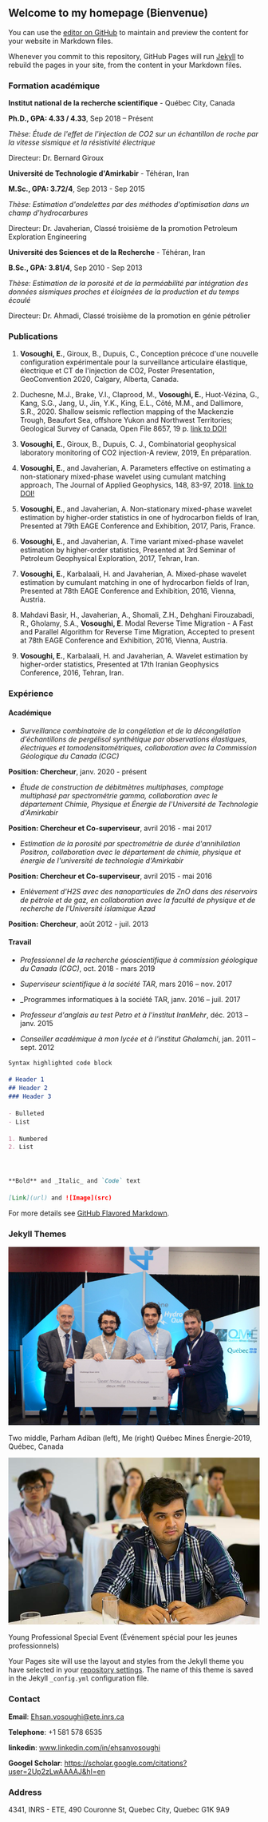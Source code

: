 ## Welcome to my homepage (Bienvenue)

You can use the [editor on GitHub](https://github.com/EhsanVosoughi/Ehsanvosoughi.github.io/edit/master/README.md) to maintain and preview the content for your website in Markdown files.

Whenever you commit to this repository, GitHub Pages will run [Jekyll](https://jekyllrb.com/) to rebuild the pages in your site, from the content in your Markdown files.


### Formation académique 

**Institut national de la recherche scientifique** - Québec City, Canada

**Ph.D., GPA: 4.33 / 4.33**, Sep 2018 – Présent

_Thèse:  Étude  de  l'effet  de  l'injection  de  CO2   sur  un  échantillon  de  roche  par  la  vitesse  sismique  et  la résistivité électrique_

Directeur: Dr. Bernard Giroux

**Université de Technologie d'Amirkabir** - Téhéran, Iran     

**M.Sc., GPA: 3.72/4**, Sep 2013 - Sep 2015

_Thèse: Estimation d'ondelettes par des méthodes d'optimisation dans un champ d'hydrocarbures_

Directeur: Dr. Javaherian, Classé troisième de la promotion Petroleum Exploration Engineering

**Université des Sciences et de la Recherche** - Téhéran, Iran

**B.Sc., GPA: 3.81/4**, Sep 2010 - Sep 2013

_Thèse: Estimation de la porosité et de la perméabilité par intégration des données sismiques proches et éloignées de la production et du temps écoulé_

Directeur: Dr. Ahmadi, Classé troisième de la promotion en génie pétrolier

### Publications

1. **Vosoughi, E.**, Giroux, B., Dupuis, C., Conception précoce d'une nouvelle configuration expérimentale pour la surveillance articulaire élastique, électrique et CT de l'injection de CO2, Poster Presentation, GeoConvention 2020, Calgary, Alberta, Canada.

2. Duchesne, M.J., Brake, V.I., Claprood, M., **Vosoughi, E.**, Huot-Vézina, G., Kang, S.G., Jang, U., Jin, Y.K., King, E.L., Côté, M.M., and Dallimore, S.R., 2020. Shallow seismic reflection mapping of the Mackenzie Trough, Beaufort Sea, offshore Yukon and Northwest Territories; Geological Survey of Canada, Open File 8657, 19 p. [link to DOI!](https://doi.org/10.4095/321488)

3. **Vosoughi, E.**, Giroux, B., Dupuis, C. J., Combinatorial geophysical laboratory monitoring of CO2 injection-A review, 2019, En préparation.

4. **Vosoughi, E.**, and Javaherian, A. Parameters effective on estimating a non-stationary                                               mixed-phase wavelet using cumulant matching approach, The Journal of Applied Geophysics, 148, 83-97, 2018. [link to DOI!](https://doi.org/10.1016/j.jappgeo.2017.10.016)

5. **Vosoughi, E.**, and Javaherian, A.  Non-stationary mixed-phase wavelet estimation by higher-order statistics in one of hydrocarbon fields of Iran, Presented at 79th EAGE Conference and Exhibition, 2017, Paris, France. 

6. **Vosoughi, E.**, and Javaherian, A.  Time variant mixed-phase wavelet estimation by   higher-order statistics, Presented at 3rd Seminar of Petroleum Geophysical Exploration, 2017, Tehran, Iran.

7. **Vosoughi, E.**, Karbalaali, H. and Javaherian, A. Mixed-phase wavelet estimation by cumulant matching in one of hydrocarbon fields of Iran, Presented at 78th EAGE Conference and Exhibition, 2016, Vienna, Austria. 

8. Mahdavi Basir, H., Javaherian, A., Shomali, Z.H., Dehghani Firouzabadi, R., Gholamy, S.A., **Vosoughi, E**. Modal Reverse Time Migration - A Fast and Parallel Algorithm for Reverse Time Migration, Accepted to present at 78th EAGE Conference and Exhibition, 2016, Vienna, Austria.

9. **Vosoughi, E.**, Karbalaali, H. and Javaherian, A. Wavelet estimation by higher-order statistics, Presented at 17th Iranian Geophysics Conference, 2016, Tehran, Iran.

### Expérience 

#### Académique

* _Surveillance combinatoire de la congélation et de la décongélation d'échantillons de pergélisol synthétique par observations élastiques, électriques et tomodensitométriques, collaboration avec la Commission Géologique du Canada (CGC)_

**Position: Chercheur**, janv. 2020 - présent

* _Étude de construction de débitmètres multiphases, comptage multiphasé par spectrométrie gamma, collaboration avec le département Chimie, Physique et Énergie de l'Université de Technologie d'Amirkabir_

**Position: Chercheur et Co-superviseur**, avril 2016 - mai 2017

* _Estimation de la porosité par spectrométrie de durée d'annihilation Positron, collaboration avec le département de chimie, physique et énergie de l'université de technologie d'Amirkabir_

**Position: Chercheur et Co-superviseur**, avril 2015 - mai 2016

* _Enlèvement d'H2S avec des nanoparticules de ZnO dans des réservoirs de pétrole et de gaz, en collaboration avec la faculté de physique et de recherche de l'Université islamique Azad_

**Position: Chercheur**, août 2012 - juil. 2013

#### Travail

* _Professionnel de la recherche géoscientifique à commission géologique du Canada (CGC)_, oct. 2018 - mars 2019     

* _Superviseur scientifique à la société TAR_, mars 2016 – nov. 2017

* _Programmes informatiques à la société TAR, janv. 2016 – juil. 2017

* _Professeur d'anglais au test Petro et à l'institut IranMehr_, déc. 2013 – janv. 2015

* _Conseiller académique à mon lycée et à l'institut Ghalamchi_, jan. 2011 – sept. 2012




```markdown
Syntax highlighted code block

# Header 1
## Header 2
### Header 3

- Bulleted
- List

1. Numbered
2. List



**Bold** and _Italic_ and `Code` text

[Link](url) and ![Image](src)
```

For more details see [GitHub Flavored Markdown](https://guides.github.com/features/mastering-markdown/).

### Jekyll Themes

![Image of Québec Mines Énergie-2019](https://github.com/EhsanVosoughi/Ehsanvosoughi.github.io/blob/master/Québec%20Mines%20Énergie-2019.png)

Two middle, Parham Adiban (left), Me (right)
Québec Mines Énergie-2019, Québec, Canada

![Image of EAGE Vienna 2019](https://github.com/EhsanVosoughi/Ehsanvosoughi.github.io/blob/master/EAGE-Vienna%202016.png)

Young Professional Special Event (Événement spécial pour les jeunes professionnels)


Your Pages site will use the layout and styles from the Jekyll theme you have selected in your [repository settings](https://github.com/EhsanVosoughi/Ehsanvosoughi.github.io/settings). The name of this theme is saved in the Jekyll `_config.yml` configuration file.

### Contact
**Email**: Ehsan.vosoughi@ete.inrs.ca

**Telephone**: +1 581 578 6535

**linkedin**: www.linkedin.com/in/ehsanvosoughi

**Googel Scholar**: https://scholar.google.com/citations?user=2Up2zLwAAAAJ&hl=en

### Address 
4341, INRS - ETE, 490 Couronne St, Quebec City, Quebec G1K 9A9
